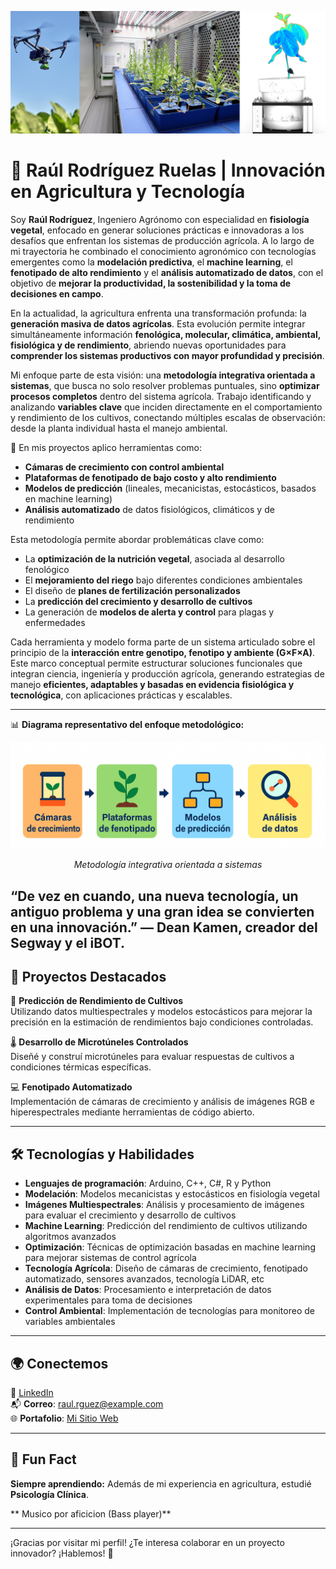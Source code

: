 ![bannerGrande](https://github.com/Rodriguez-Ruelas/Rodriguez-Ruelas/blob/main/Imagenes_README/bannerGrande.png)

# 🌱 Raúl Rodríguez Ruelas | Innovación en Agricultura y Tecnología 

Soy **Raúl Rodríguez**, Ingeniero Agrónomo con especialidad en **fisiología vegetal**, enfocado en generar soluciones prácticas e innovadoras a los desafíos que enfrentan los sistemas de producción agrícola. A lo largo de mi trayectoria he combinado el conocimiento agronómico con tecnologías emergentes como la **modelación predictiva**, el **machine learning**, el **fenotipado de alto rendimiento** y el **análisis automatizado de datos**, con el objetivo de **mejorar la productividad, la sostenibilidad y la toma de decisiones en campo**.

En la actualidad, la agricultura enfrenta una transformación profunda: la **generación masiva de datos agrícolas**. Esta evolución permite integrar simultáneamente información **fenológica, molecular, climática, ambiental, fisiológica y de rendimiento**, abriendo nuevas oportunidades para **comprender los sistemas productivos con mayor profundidad y precisión**.

Mi enfoque parte de esta visión: una **metodología integrativa orientada a sistemas**, que busca no solo resolver problemas puntuales, sino **optimizar procesos completos** dentro del sistema agrícola. Trabajo identificando y analizando **variables clave** que inciden directamente en el comportamiento y rendimiento de los cultivos, conectando múltiples escalas de observación: desde la planta individual hasta el manejo ambiental.

🔧 En mis proyectos aplico herramientas como:

- **Cámaras de crecimiento con control ambiental**
- **Plataformas de fenotipado de bajo costo y alto rendimiento**
- **Modelos de predicción** (lineales, mecanicistas, estocásticos, basados en machine learning)
- **Análisis automatizado** de datos fisiológicos, climáticos y de rendimiento

Esta metodología permite abordar problemáticas clave como:

- La **optimización de la nutrición vegetal**, asociada al desarrollo fenológico
- El **mejoramiento del riego** bajo diferentes condiciones ambientales
- El diseño de **planes de fertilización personalizados**
- La **predicción del crecimiento y desarrollo de cultivos**
- La generación de **modelos de alerta y control** para plagas y enfermedades

Cada herramienta y modelo forma parte de un sistema articulado sobre el principio de la **interacción entre genotipo, fenotipo y ambiente (G×F×A)**. Este marco conceptual permite estructurar soluciones funcionales que integran ciencia, ingeniería y producción agrícola, generando estrategias de manejo **eficientes, adaptables y basadas en evidencia fisiológica y tecnológica**, con aplicaciones prácticas y escalables.

---

📊 **Diagrama representativo del enfoque metodológico:**

<p align="center">
  <img src="https://github.com/Rodriguez-Ruelas/Rodriguez-Ruelas/blob/main/Imagenes_README/fluxdiagram.PNG?raw=true" alt="Metodología integrativa orientada a sistemas" width="600">
</p>

<p align="center"><em>Metodología integrativa orientada a sistemas</em></p>

“De vez en cuando, una nueva tecnología, un antiguo problema y una gran idea se convierten en una innovación.” — Dean Kamen, creador del Segway y el iBOT.
---

## 🚀 Proyectos Destacados

🔬 **Predicción de Rendimiento de Cultivos**  
Utilizando datos multiespectrales y modelos estocásticos para mejorar la precisión en la estimación de rendimientos bajo condiciones controladas.

🌡️ **Desarrollo de Microtúneles Controlados**  
Diseñé y construí microtúneles para evaluar respuestas de cultivos a condiciones térmicas específicas.

💻 **Fenotipado Automatizado**  
Implementación de cámaras de crecimiento y análisis de imágenes RGB e hiperespectrales mediante herramientas de código abierto.

---

## 🛠️ Tecnologías y Habilidades

- **Lenguajes de programación**: Arduino, C++, C#, R y Python  
- **Modelación**: Modelos mecanicistas y estocásticos en fisiología vegetal  
- **Imágenes Multiespectrales**: Análisis y procesamiento de imágenes para evaluar el crecimiento y desarrollo de cultivos  
- **Machine Learning**: Predicción del rendimiento de cultivos utilizando algoritmos avanzados  
- **Optimización**: Técnicas de optimización basadas en machine learning para mejorar sistemas de control agrícola  
- **Tecnología Agrícola**: Diseño de cámaras de crecimiento, fenotipado automatizado, sensores avanzados, tecnología LiDAR, etc
- **Análisis de Datos**: Procesamiento e interpretación de datos experimentales para toma de decisiones  
- **Control Ambiental**: Implementación de tecnologías para monitoreo de variables ambientales 

---

<!--
## 📊 Estadísticas de GitHub

![Raúl's GitHub Stats](https://github-readme-stats.vercel.app/api?username=Rodriguez-Ruelas&show_icons=true&theme=radical)  
![Lenguajes Más Usados](https://github-readme-stats.vercel.app/api/top-langs/?username=Rodriguez-Ruelas&layout=compact&theme=radical)

---
-->


## 🌍 Conectemos

💼 [LinkedIn](https://www.linkedin.com/in/raul-rodriguez-ruelas-20634a171)  
📬 **Correo**: raul.rguez@example.com  
🌐 **Portafolio**: [Mi Sitio Web](#)  

---

## 🌟 Fun Fact

**Siempre aprendiendo:** Además de mi experiencia en agricultura, estudié **Psicología Clínica**.

** Musico por aficicion (Bass player)**

---

¡Gracias por visitar mi perfil! ¿Te interesa colaborar en un proyecto innovador? ¡Hablemos! 🚀


<!--
**Rodriguez-Ruelas/Rodriguez-Ruelas** is a ✨ _special_ ✨ repository because its `README.md` (this file) appears on your GitHub profile.

Here are some ideas to get you started:

- 🔭 I’m currently working on ...
- 🌱 I’m currently learning ...
- 👯 I’m looking to collaborate on ...
- 🤔 I’m looking for help with ...
- 💬 Ask me about ...
- 📫 How to reach me: ...
- 😄 Pronouns: ...
- ⚡ Fun fact: ...
-->
